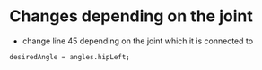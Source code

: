 # Changes depending on the joint 
- change line 45 depending on the joint which it is connected to 
```
desiredAngle = angles.hipLeft; 
```